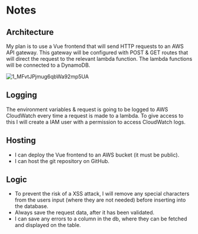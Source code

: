 # Notes

 ## Architecture
My plan is to use a Vue frontend that will send HTTP requests to an AWS API gateway. This gateway will be configured with POST & GET routes that will direct the request to the relevant lambda function. The lambda functions will be connected to a DynamoDB.

![1_MFvtJPjmug6qbWa92mp5UA](https://user-images.githubusercontent.com/73779192/185815949-93d728a7-fb94-4ee6-8407-0db8f64d677f.png)

## Logging
The environment variables & request is going to be logged to AWS CloudWatch every time a request is made to a lambda. To give access to this I will create a IAM user with a permission to access CloudWatch logs.

## Hosting
* I can deploy the Vue frontend to an AWS bucket (it must be public).
* I can host the git repository on GitHub.

## Logic
* To prevent the risk of a XSS attack, I will remove any special characters from the users input (where they are not needed) before inserting into the database.
* Always save the request data, after it has been validated.
* I can save any errors to a column in the db, where they can be fetched and displayed on the table.
